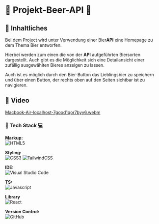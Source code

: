# 🍻 Projekt-Beer-API 🍻




## 🍺 Inhaltliches

Bei dem Project wird unter Verwendung einer Bier**API** eine Homepage zu dem Thema Bier entworfen.

Hierbei werden zum einen die von der **API** aufgeführten Biersorten dargestellt. Auch gibt es die Möglichkeit sich eine Detailansicht einer zufällig ausgewählten Bieres anzeigen zu lassen.

Auch ist es möglich durch den Bier-Button das Lieblingsbier zu speichern und über einen Button, der rechts oben auf den Seiten sichtbar ist zu navigieren.

## 🍺 Video

[Macbook-Air-localhost-7good1qor7byy6.webm](https://github.com/user-attachments/assets/b0cbd2f3-701a-49d1-a104-3b1f1744d2f2)

### 🍺 Tech Stack 💻

**Markup:**  
![HTML5](https://img.shields.io/badge/html5-%23E34F26.svg?style=for-the-badge&logo=html5&logoColor=white)

**Styling:**<br/>
![CSS3](https://img.shields.io/badge/css3-%231572B6.svg?style=for-the-badge&logo=css3&logoColor=white)
![TailwindCSS](https://img.shields.io/badge/tailwindcss-%2338B2AC.svg?style=for-the-badge&logo=tailwind-css&logoColor=white)

**IDE:**  
![Visual Studio Code](https://img.shields.io/badge/Visual%20Studio%20Code-0078d7.svg?style=for-the-badge&logo=visual-studio-code&logoColor=white)

**TS:**<br/>
![Javascript](https://shields.io/badge/TypeScript-3178C6?logo=TypeScript&logoColor=FFF&style=flat-square)

**Library**<br/>
![React](https://img.shields.io/badge/React-61DAFB?logo=React&logoColor=black&style=flat-square)

**Version Control:**  
![GitHub](https://img.shields.io/badge/github-%23121011.svg?style=for-the-badge&logo=github&logoColor=white)
